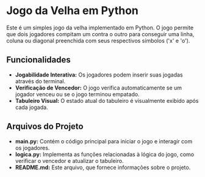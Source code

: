 # Jogo da Velha em Python

Este é um simples jogo da velha implementado em Python. O jogo permite que dois jogadores compitam um contra o outro para conseguir uma linha, coluna ou diagonal preenchida com seus respectivos símbolos ('x' e 'o').

## Funcionalidades

- **Jogabilidade Interativa:** Os jogadores podem inserir suas jogadas através do terminal.
- **Verificação de Vencedor:** O jogo verifica automaticamente se um jogador venceu ou se o jogo terminou empatado.
- **Tabuleiro Visual:** O estado atual do tabuleiro é visualmente exibido após cada jogada.

## Arquivos do Projeto

- **main.py:** Contém o código principal para iniciar o jogo e interagir com os jogadores.
- **logica.py:** Implementa as funções relacionadas à lógica do jogo, como verificar o vencedor e atualizar o tabuleiro.
- **README.md:** Este arquivo, que fornece informações sobre o projeto.
